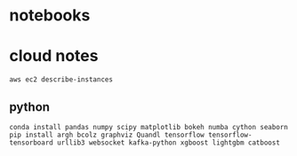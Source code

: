 # notebooks

# cloud notes

	aws ec2 describe-instances

## python

	conda install pandas numpy scipy matplotlib bokeh numba cython seaborn
	pip install argh bcolz graphviz Quandl tensorflow tensorflow-tensorboard urllib3 websocket kafka-python xgboost lightgbm catboost

